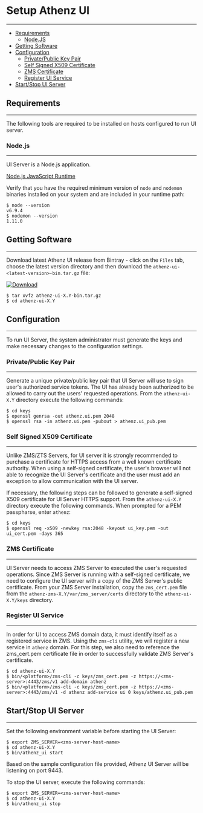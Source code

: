 # Setup Athenz UI
-----------------

* [Requirements](#requirements)
    * [Node.JS](#nodejs)
* [Getting Software](#getting-software)
* [Configuration](#configuration)
    * [Private/Public Key Pair](#privatepublic-key-pair)
    * [Self Signed X509 Certificate](#self-signed-x509-certificate)
    * [ZMS Certificate](#zms-certificate)
    * [Register UI Service](#register-ui-service)
* [Start/Stop UI Server](#startstop-ui-server)

## Requirements
---------------

The following tools are required to be installed on hosts
configured to run UI server.

### Node.js
-----------

UI Server is a Node.js application.

[Node.js JavaScript Runtime](https://nodejs.org/en/)

Verify that you have the required minimum version of `node` and
`nodemon` binaries installed on your system and are included
in your runtime path:

```shell
$ node --version
v6.9.4
$ nodemon --version
1.11.0
```

## Getting Software
-------------------

Download latest Athenz UI release from Bintray - click on the `Files` tab,
choose the latest version directory and then download the
`athenz-ui-<latest-version>-bin.tar.gz` file:

[ ![Download](https://api.bintray.com/packages/yahoo/maven/athenz-ui/images/download.svg) ](https://bintray.com/yahoo/maven/athenz-ui/_latestVersion)

```shell
$ tar xvfz athenz-ui-X.Y-bin.tar.gz
$ cd athenz-ui-X.Y
```

## Configuration
----------------

To run UI Server, the system administrator must generate the keys
and make necessary changes to the configuration settings.

### Private/Public Key Pair
---------------------------

Generate a unique private/public key pair that UI Server will use
to sign user's authorized service tokens. The UI has already been
authorized to be allowed to carry out the users' requested
operations. From the `athenz-ui-X.Y` directory execute the following
commands:

```shell
$ cd keys
$ openssl genrsa -out athenz.ui.pem 2048
$ openssl rsa -in athenz.ui.pem -pubout > athenz.ui_pub.pem
```

### Self Signed X509 Certificate
--------------------------------

Unlike ZMS/ZTS Servers, for UI server it is strongly recommended
to purchase a certificate for HTTPS access from a well known
certificate authority. When using a self-signed certificate,
the user's browser will not able to recognize the UI Server's
certificate and the user must add an exception to allow
communication with the UI server.

If necessary, the following steps can be followed to generate
a self-signed X509 certificate for UI Server HTTPS support.
From the `athenz-ui-X.Y` directory execute the following
commands. When prompted for a PEM passpharse, enter `athenz`:

```shell
$ cd keys
$ openssl req -x509 -newkey rsa:2048 -keyout ui_key.pem -out ui_cert.pem -days 365
```

### ZMS Certificate
-------------------

UI Server needs to access ZMS Server to executed the user's requested
operations. Since ZMS Server is running with a self-signed certificate,
we need to configure the UI server with a copy of the ZMS Server's
public certificate. From your ZMS Server installation, copy the
`zms_cert.pem` file from the `athenz-zms-X.Y/var/zms_server/certs` directory
to the `athenz-ui-X.Y/keys` directory.

### Register UI Service
------------------------

In order for UI to access ZMS domain data, it must identify itself
as a registered service in ZMS. Using the `zms-cli` utility, we will
register a new service in `athenz` domain. For this step, we also
need to reference the zms_cert.pem certificate file in order to
successfully validate ZMS Server's certificate.

```shell
$ cd athenz-ui-X.Y
$ bin/<platform>/zms-cli -c keys/zms_cert.pem -z https://<zms-server>:4443/zms/v1 add-domain athenz
$ bin/<platform>/zms-cli -c keys/zms_cert.pem -z https://<zms-server>:4443/zms/v1 -d athenz add-service ui 0 keys/athenz.ui_pub.pem
```

## Start/Stop UI Server
-----------------------

Set the following environment variable before starting the UI Server:

```shell
$ export ZMS_SERVER=<zms-server-host-name>
$ cd athenz-ui-X.Y
$ bin/athenz_ui start
```

Based on the sample configuration file provided, Athenz UI Server will be listening
on port 9443.

To stop the UI server, execute the following commands:

```shell
$ export ZMS_SERVER=<zms-server-host-name>
$ cd athenz-ui-X.Y
$ bin/athenz_ui stop
```
